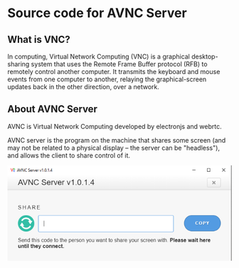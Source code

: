 # Source code for AVNC Server

## What is VNC?
In computing, Virtual Network Computing (VNC) is a graphical desktop-sharing system that uses the Remote Frame Buffer protocol (RFB) to remotely control another computer. It transmits the keyboard and mouse events from one computer to another, relaying the graphical-screen updates back in the other direction, over a network.

## About AVNC Server
AVNC is Virtual Network Computing developed by electronjs and webrtc.

AVNC server is the program on the machine that shares some screen (and may not be related to a physical display – the server can be "headless"), and allows the client to share control of it.

![server](img/4Capture.PNG)
